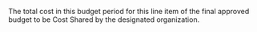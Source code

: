 The total cost in this budget period for this line item of the final approved budget to be Cost Shared by the designated organization.
